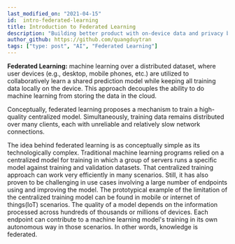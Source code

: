 ```yaml
---
last_modified_on: "2021-04-15"
id:  intro-federated-learning
title: Introduction to Federated Learning
description: "Building better product with on-device data and privacy by default."
author_github: https://github.com/quangduytran
tags: ["type: post", "AI", "Federated Learning"]
---
```


**Federated Learning:** machine learning over a distributed dataset, where user devices (e.g., desktop, mobile phones, etc.) are utilized to collaboratively learn a shared prediction model while keeping all training data locally on the device. This approach decouples the ability to do machine learning from storing the data in the cloud.

Conceptually, federated learning proposes a mechanism to train a high-quality centralized model. Simultaneously, training data remains distributed over many clients, each with unreliable and relatively slow network connections.

The idea behind federated learning is as conceptually simple as its technologically complex. Traditional machine learning programs relied on a centralized model for training in which a group of servers runs a specific model against training and validation datasets. That centralized training approach can work very efficiently in many scenarios. Still, it has also proven to be challenging in use cases involving a large number of endpoints using and improving the model. The prototypical example of the limitation of the centralized training model can be found in mobile or internet of things(IoT) scenarios. The quality of a model depends on the information processed across hundreds of thousands or millions of devices. Each endpoint can contribute to a machine learning model's training in its own autonomous way in those scenarios. In other words, knowledge is federated.
